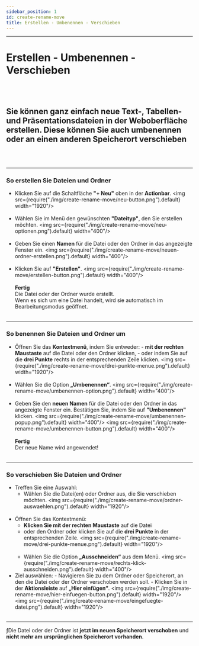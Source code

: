 ```yaml
---
sidebar_position: 1
id: create-rename-move
title: Erstellen - Umbenennen - Verschieben
---
```


---

# Erstellen - Umbenennen - Verschieben

<br/><br/>

## Sie können ganz einfach neue Text-, Tabellen- und Präsentationsdateien in der Weboberfläche erstellen. Diese können Sie auch umbenennen oder an einen anderen Speicherort verschieben

<br/><br/>

---

### So erstellen Sie Dateien und Ordner

- Klicken Sie auf die Schaltfläche **"+ Neu"** oben in der **Actionbar**. <img
  src={require("./img/create-rename-move/neu-button.png").default} width="1920"/> <br/><br/>
- Wählen Sie im Menü den gewünschten **"Dateityp"**, den Sie erstellen möchten. <img
  src={require("./img/create-rename-move/neu-optionen.png").default} width="400"/> <br/><br/>
- Geben Sie einen **Namen** für die Datei oder den Ordner in das angezeigte Fenster ein. <img
  src={require("./img/create-rename-move/neuen-ordner-erstellen.png").default} width="400"/> <br/><br/>
- Klicken Sie auf **"Erstellen"**. <img src={require("./img/create-rename-move/erstellen-button.png").default}
  width="400"/> <br/><br/> **Fertig**<br/> Die Datei oder der Ordner wurde erstellt.<br/> Wenn es sich um eine Datei
  handelt, wird sie automatisch im Bearbeitungsmodus geöffnet. <br/><br/>

---

### So benennen Sie Dateien und Ordner um

- Öffnen Sie das **Kontextmenü**, indem Sie entweder: - **mit der rechten Maustaste** auf die Datei oder den Ordner
  klicken, - oder indem Sie auf die **drei Punkte** rechts in der entsprechenden Zeile klicken. <img
  src={require("./img/create-rename-move/drei-punkte-menue.png").default} width="1920"/> <br/><br/>
- Wählen Sie die Option **„Umbenennen“**. <img src={require("./img/create-rename-move/umbenennen-option.png").default}
  width="400"/> <br/><br/>
- Geben Sie den **neuen Namen** für die Datei oder den Ordner in das angezeigte Fenster ein. Bestätigen Sie, indem Sie
  auf **"Umbenennen"** klicken. <img src={require("./img/create-rename-move/umbenennen-popup.png").default}
  width="400"/> <img src={require("./img/create-rename-move/umbenennen-button.png").default} width="400"/> <br/><br/>
  **Fertig**<br/> Der neue Name wird angewendet! <br/><br/>

---

### So verschieben Sie Dateien und Ordner

- Treffen Sie eine Auswahl:
  - Wählen Sie die Datei(en) oder Ordner aus, die Sie verschieben möchten. <img
    src={require("./img/create-rename-move/ordner-auswaehlen.png").default} width="1920"/> <br/><br/>
- Öffnen Sie das Kontextmenü:
  - **Klicken Sie mit der rechten Maustaste** auf die Datei
  - oder den Ordner oder klicken Sie auf die **drei Punkte** in der entsprechenden Zeile. <img
    src={require("./img/create-rename-move/drei-punkte-menue.png").default} width="1920"/> <br/><br/>
  - Wählen Sie die Option **„Ausschneiden“** aus dem Menü. <img
    src={require("./img/create-rename-move/rechts-klick-ausschneiden.png").default} width="400"/>
- Ziel auswählen: - Navigieren Sie zu dem Ordner oder Speicherort, an den die Datei oder der Ordner verschoben werden
  soll. - Klicken Sie in der **Aktionsleiste** auf **„Hier einfügen“**. <img
  src={require("./img/create-rename-move/hier-einfuegen-button.png").default} width="1920"/> <img
  src={require("./img/create-rename-move/eingefuegte-datei.png").default} width="1920"/> <br/><br/>

---

ƒDie Datei oder der Ordner ist **jetzt im neuen Speicherort verschoben** und **nicht mehr am ursprünglichen Speicherort
vorhanden**.

